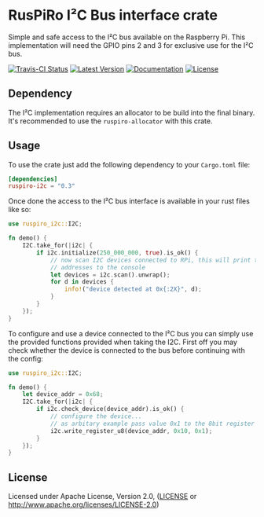 # RusPiRo I²C Bus interface crate

Simple and safe access to the I²C bus available on the Raspberry Pi. This implementation will need
the GPIO pins 2 and 3 for exclusive use for the I²C bus.

[![Travis-CI Status](https://api.travis-ci.org/RusPiRo/ruspiro-i2c.svg?branch=master)](https://travis-ci.org/RusPiRo/ruspiro-i2c)
[![Latest Version](https://img.shields.io/crates/v/ruspiro-i2c.svg)](https://crates.io/crates/ruspiro-i2c)
[![Documentation](https://docs.rs/ruspiro-i2c/badge.svg)](https://docs.rs/ruspiro-i2c)
[![License](https://img.shields.io/crates/l/ruspiro-i2c.svg)](https://github.com/RusPiRo/ruspiro-i2c#license)

## Dependency

The I²C implementation requires an allocator to be build into the final binary. It's recommended to
use the ``ruspiro-allocator`` with this crate.

## Usage
To use the crate just add the following dependency to your ``Cargo.toml`` file:
```toml
[dependencies]
ruspiro-i2c = "0.3"
```

Once done the access to the I²C bus interface is available in your rust files like so:
```rust
use ruspiro_i2c::I2C;

fn demo() {
    I2C.take_for(|i2c| {
        if i2c.initialize(250_000_000, true).is_ok() {
            // now scan I2C devices connected to RPi, this will print their
            // addresses to the console
            let devices = i2c.scan().unwrap();
            for d in devices {
                info!("device detected at 0x{:2X}", d);
            }
        }
    });
}
```

To configure and use a device connected to the I²C bus you can simply use the provided functions
provided when taking the I2C. First off you may check whether the device is connected to the bus
before continuing with the config:

```rust
use ruspiro_i2c::I2C;

fn demo() {
    let device_addr = 0x68;
    I2C.take_for(|i2c| {
        if i2c.check_device(device_addr).is_ok() {
            // configure the device...
            // as arbitary example pass value 0x1 to the 8bit register 0x10
            i2c.write_register_u8(device_addr, 0x10, 0x1);
        }
    });
}
```

## License
Licensed under Apache License, Version 2.0, ([LICENSE](LICENSE) or http://www.apache.org/licenses/LICENSE-2.0)